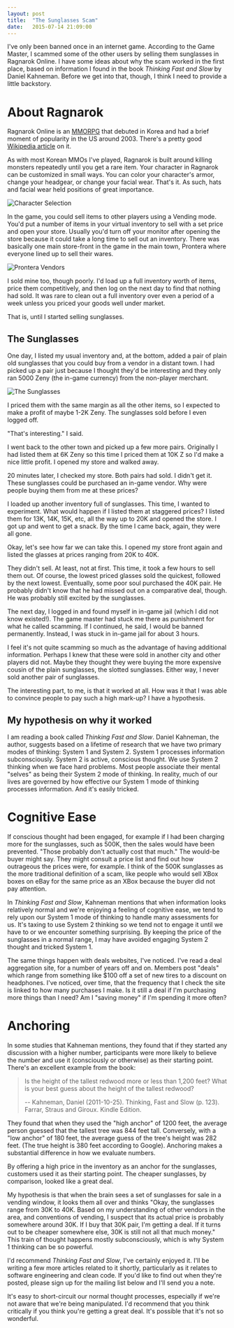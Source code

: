 ```yaml
---
layout: post
title:  "The Sunglasses Scam"
date:   2015-07-14 21:09:00
---
```


I've only been banned once in an internet game. According to the Game Master,
I scammed some of the other users by selling them sunglasses in Ragnarok Online.
I have some ideas about why the scam worked in the first place, based on
information I found in the book  _Thinking Fast and Slow_ by Daniel Kahneman.
Before we get into that, though, I think I need to provide a little backstory.

About Ragnarok
==============

Ragnarok Online is an [MMORPG](https://en.wikipedia.org/wiki/Massively_multiplayer_online_role-playing_game) 
that debuted in Korea and had a brief moment of popularity in the US around
2003.  There's a pretty good 
[Wikipedia article](https://en.wikipedia.org/wiki/Ragnarok_Online) on it.

As with most Korean MMOs I've played, Ragnarok is built around killing monsters
repeatedly until you get a rare item. Your character in Ragnarok can be
customized in small ways. You can color your character's armor, change your
headgear, or change your facial wear. That's it. As such, hats and facial
wear held positions of great importance.

![Character Selection](/assets/ragnarok_characters.png)

In the game, you could sell items to other players using a Vending mode.
You'd put a number of items in your virtual inventory to sell with a set
price and open your store. Usually you'd turn off your monitor after 
opening the store because it could take a long time to sell out an inventory.
There was basically one main store-front in the
game in the main town, Prontera where everyone lined up to sell their wares. 

![Prontera Vendors](/assets/ragnarok_vendors.jpg)

I sold mine too, though poorly. I'd load up a full inventory worth of items,
price them competitively, and then log on the next day to find that nothing had
sold. It was rare to clean out a full inventory over even a period of a week
unless you priced your goods well under market.

That is, until I started selling sunglasses.


The Sunglasses
--------------

One day, I listed my usual inventory and, at the bottom, added a pair of plain
old sunglasses that you could buy from a vendor in a distant town. I had picked
up a pair just because I thought they'd be interesting and they only ran
5000 Zeny (the in-game currency) from the non-player merchant. 

![The Sunglasses](/assets/ragnarok_sunglasses.png)

I priced them with the same margin as all the other items, so I expected to make
a profit of maybe 1-2K Zeny. The sunglasses sold before I even logged off.

"That's interesting." I said.

I went back to the other town and picked up a few more pairs.  Originally I had
listed them at 6K Zeny so this time I priced them at 10K Z so I'd make a nice
little profit. I opened my store and walked away.

20 minutes later, I checked my store. Both pairs had sold.  I didn't get it.
These sunglasses could be purchased an in-game vendor. Why were people buying
them from me at these prices?

I loaded up another inventory full of sunglasses. This time, I wanted to 
experiment. What would happen if I listed them at staggered prices? 
I listed them for 13K, 14K, 15K, etc, all the way up to 20K and 
opened the store. I got up and went to get a snack.
By the time I came back, again, they were all gone.

Okay, let's see how far we can take this. I opened my store front again and
listed the glasses at prices ranging from 20K to 40K. 

They didn't sell. At least, not at first. This time, it took a few hours to sell
them out. Of course, the lowest priced glasses sold the quickest, followed
by the next lowest. Eventually, some poor soul purchased the 40K pair. He
probably didn't know that he had missed out on a comparative deal, though.
He was probably still excited by the sunglasses.

The next day, I logged in and found myself in in-game jail 
(which I did not know existed!). The game master
had stuck me there as punishment for what he called scamming. If I continued,
he said, I would be banned permanently. Instead, I was stuck in in-game jail
for about 3 hours.

I feel it's not quite scamming so much as the advantage of having
additional information. Perhaps I knew that these were sold in another city and
other players did not. Maybe they thought they were buying the more expensive
cousin of the plain sunglasses, the slotted sunglasses. Either way, I never
sold another pair of sunglasses.

The interesting part, to me, is that it worked at all. How was it that I 
was able to convince people to pay such a high mark-up? I have a hypothesis.

My hypothesis on why it worked
------------------------------

I am reading a book called _Thinking Fast and Slow_. Daniel Kahneman, the author,
suggests based on a lifetime of research that we have two primary modes 
of thinking: System 1 and System 2. System 1 processes information subconsciously.
System 2 is active, conscious thought. We use System 2 thinking when we
face hard problems. Most people associate their mental "selves" as being
their System 2 mode of thinking. In reality, much of our lives are governed
by how effective our System 1 mode of thinking processes information.
And it's easily tricked.


Cognitive Ease
==============

If conscious thought 
had been engaged, for example if I had been charging more for the sunglasses,
such as 500K, then the sales would have been prevented. 
"Those probably don't actually cost that much." The would-be
buyer might say. They might consult a price list and find out how
outrageous the prices were, for example. I think of the 500K sunglasses
as the more traditional definition of a scam, like people who would
sell XBox boxes on eBay for the same price as an XBox because the buyer
did not pay attention.

In _Thinking Fast and Slow_, Kahneman mentions that when information looks
relatively normal and we're enjoying a feeling of cognitive ease, we tend to 
rely upon our System 1 mode of thinking to handle many assessments for us.
It's taxing to use System 2 thinking so we tend not to engage it until
we have to or we encounter something surprising. By keeping the price of the
sunglasses in a normal range, I may have avoided engaging System 2 thought
and tricked System 1.

The same things happen with deals websites, I've noticed. I've read a deal
aggregation site, for a number of years off and on.  Members post "deals" which
range from something like $100 off a set of new tires to a discount on
headphones. I've noticed, over time, that the frequency that I check the site
is linked to how many purchases I make. Is it still a deal if I'm purchasing
more things than I need? Am I "saving money" if I'm spending it more often? 


Anchoring
=========

In some studies that Kahneman mentions,
they found that if they started any discussion with a higher number, 
participants were more likely to believe the number and use it 
(consciously or otherwise) as their starting point. 
There's an excellent example from the book:

> Is the height of the tallest redwood more or less than 1,200 feet? 
> What is your best guess about the height of the tallest redwood?
>
> -- Kahneman, Daniel (2011-10-25). Thinking, Fast and Slow (p. 123). Farrar, Straus
and Giroux. Kindle Edition. 

They found that when they used the "high anchor" of 1200 feet, the average
person guessed that the tallest tree was 844 feet tall. Conversely, with a "low
anchor" of 180 feet, the average guess of the tree's height was 282 feet. (The
true height is 380 feet according to Google). Anchoring makes a substantial
difference in how we evaluate numbers.

By offering a high price in the inventory as an anchor for the
sunglasses, customers used it as their starting point. The cheaper sunglasses,
by comparison, looked like a great deal.

My hypothesis is that when the brain sees a set of sunglasses for sale in
a vending window, it looks them all over and thinks "Okay, the sunglasses
range from 30K to 40K.  Based on my understanding of other vendors in the
area, and conventions of vending, I suspect that its actual price is probably
somewhere around 30K. If I buy that 30K pair, I'm getting a deal.  If it
turns out to be cheaper somewhere else, 30K is still not all that much money." 
This train of thought happens mostly subconsciously, 
which is why System 1 thinking can be so powerful. 

I'd recommend _Thinking Fast and Slow_, I've certainly enjoyed it. I'll be
writing a few more articles related to it shortly, particularly as it relates to
software engineering and clean code. If you'd like to find out when they're
posted, please sign up for the mailing list below and I'll send you a note.

It's easy to short-circuit our normal thought processes, especially if we're not
aware that we're being manipulated. I'd recommend that you think critically
if you think you're getting a great deal. It's possible that it's not so
wonderful.
